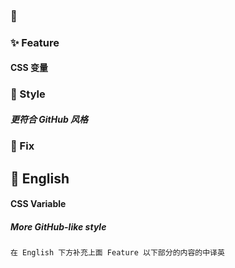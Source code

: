 ### 🎉

### ✨ Feature

#### CSS 变量

### 🌈 Style

##### 更符合 GitHub 风格

### 🐞 Fix

## 📃 English

#### CSS Variable

##### More GitHub-like style

```text
在 English 下方补充上面 Feature 以下部分的内容的中译英​
```